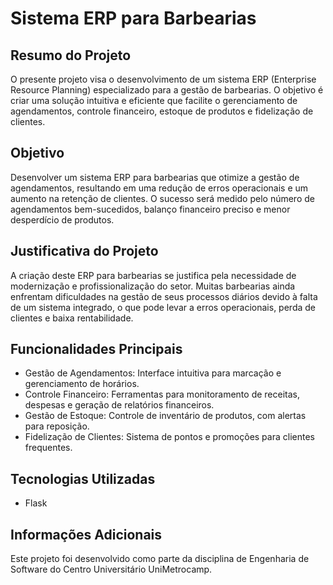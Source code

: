 # Sistema ERP para Barbearias

## Resumo do Projeto

O presente projeto visa o desenvolvimento de um sistema ERP (Enterprise Resource Planning) especializado para a gestão de barbearias. O objetivo é criar uma solução intuitiva e eficiente que facilite o gerenciamento de agendamentos, controle financeiro, estoque de produtos e fidelização de clientes.

## Objetivo

Desenvolver um sistema ERP para barbearias que otimize a gestão de agendamentos, resultando em uma redução de erros operacionais e um aumento na retenção de clientes. O sucesso será medido pelo número de agendamentos bem-sucedidos, balanço financeiro preciso e menor desperdício de produtos.

## Justificativa do Projeto

A criação deste ERP para barbearias se justifica pela necessidade de modernização e profissionalização do setor. Muitas barbearias ainda enfrentam dificuldades na gestão de seus processos diários devido à falta de um sistema integrado, o que pode levar a erros operacionais, perda de clientes e baixa rentabilidade.

## Funcionalidades Principais

- Gestão de Agendamentos: Interface intuitiva para marcação e gerenciamento de horários.
- Controle Financeiro: Ferramentas para monitoramento de receitas, despesas e geração de relatórios financeiros.
- Gestão de Estoque: Controle de inventário de produtos, com alertas para reposição.
- Fidelização de Clientes: Sistema de pontos e promoções para clientes frequentes.

## Tecnologias Utilizadas

- Flask

## Informações Adicionais

Este projeto foi desenvolvido como parte da disciplina de Engenharia de Software do Centro Universitário UniMetrocamp.